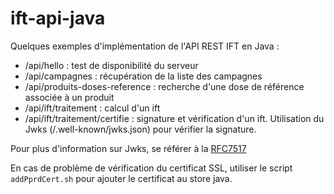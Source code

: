 # ift-api-java

Quelques exemples d'implémentation de l'API REST IFT en Java :

- /api/hello : test de disponibilité du serveur 
- /api/campagnes : récupération de la liste des campagnes
- /api/produits-doses-reference : recherche d'une dose de référence associée à un produit
- /api/ift/traitement : calcul d'un ift
- /api/ift/traitement/certifie : signature et vérification d'un ift. Utilisation du Jwks (/.well-known/jwks.json) pour vérifier la signature.

Pour plus d'information sur Jwks, se référer à la [RFC7517](https://tools.ietf.org/html/rfc7517)

En cas de problème de vérification du certificat SSL, utiliser le script `addPprdCert.sh` pour ajouter le certificat au store java.  